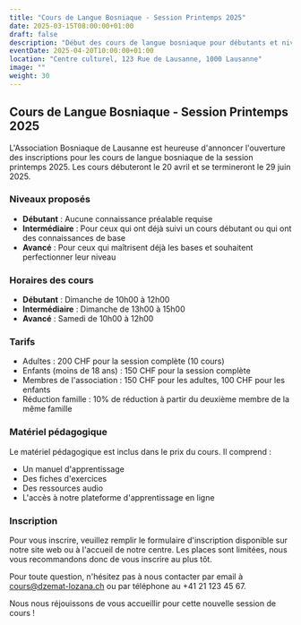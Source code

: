 ```yaml
---
title: "Cours de Langue Bosniaque - Session Printemps 2025"
date: 2025-03-15T08:00:00+01:00
draft: false
description: "Début des cours de langue bosniaque pour débutants et niveau intermédiaire."
eventDate: 2025-04-20T10:00:00+01:00
location: "Centre culturel, 123 Rue de Lausanne, 1000 Lausanne"
image: ""
weight: 30
---
```


## Cours de Langue Bosniaque - Session Printemps 2025

L'Association Bosniaque de Lausanne est heureuse d'annoncer l'ouverture des inscriptions pour les cours de langue bosniaque de la session printemps 2025. Les cours débuteront le 20 avril et se termineront le 29 juin 2025.

### Niveaux proposés

- **Débutant** : Aucune connaissance préalable requise
- **Intermédiaire** : Pour ceux qui ont déjà suivi un cours débutant ou qui ont des connaissances de base
- **Avancé** : Pour ceux qui maîtrisent déjà les bases et souhaitent perfectionner leur niveau

### Horaires des cours

- **Débutant** : Dimanche de 10h00 à 12h00
- **Intermédiaire** : Dimanche de 13h00 à 15h00
- **Avancé** : Samedi de 10h00 à 12h00

### Tarifs

- Adultes : 200 CHF pour la session complète (10 cours)
- Enfants (moins de 18 ans) : 150 CHF pour la session complète
- Membres de l'association : 150 CHF pour les adultes, 100 CHF pour les enfants
- Réduction famille : 10% de réduction à partir du deuxième membre de la même famille

### Matériel pédagogique

Le matériel pédagogique est inclus dans le prix du cours. Il comprend :
- Un manuel d'apprentissage
- Des fiches d'exercices
- Des ressources audio
- L'accès à notre plateforme d'apprentissage en ligne

### Inscription

Pour vous inscrire, veuillez remplir le formulaire d'inscription disponible sur notre site web ou à l'accueil de notre centre. Les places sont limitées, nous vous recommandons donc de vous inscrire au plus tôt.

Pour toute question, n'hésitez pas à nous contacter par email à cours@dzemat-lozana.ch ou par téléphone au +41 21 123 45 67.

Nous nous réjouissons de vous accueillir pour cette nouvelle session de cours !